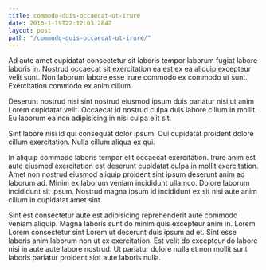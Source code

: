 ```yaml
---
title: commodo-duis-occaecat-ut-irure
date: 2016-1-19T22:12:03.284Z
layout: post
path: "/commodo-duis-occaecat-ut-irure/"
---
```


Ad aute amet cupidatat consectetur sit laboris tempor laborum fugiat labore laboris in. Nostrud occaecat sit exercitation ea est ex ea aliquip excepteur velit sunt. Non laborum labore esse irure commodo ex commodo ut sunt. Exercitation commodo ex anim cillum.

Deserunt nostrud nisi sint nostrud eiusmod ipsum duis pariatur nisi ut anim Lorem cupidatat velit. Occaecat id nostrud culpa duis labore cillum in mollit. Eu laborum ea non adipisicing in nisi culpa elit sit.

Sint labore nisi id qui consequat dolor ipsum. Qui cupidatat proident dolore cillum exercitation. Nulla cillum aliqua ex qui.

In aliquip commodo laboris tempor elit occaecat exercitation. Irure anim est aute eiusmod exercitation est deserunt cupidatat culpa in mollit exercitation. Amet non nostrud eiusmod aliquip proident sint ipsum deserunt anim ad laborum ad. Minim ex laborum veniam incididunt ullamco. Dolore laborum incididunt sit ipsum. Nostrud magna ipsum id incididunt ex sit nisi aute anim cillum in cupidatat amet sint.

Sint est consectetur aute est adipisicing reprehenderit aute commodo veniam aliquip. Magna laboris sunt do minim quis excepteur anim in. Lorem Lorem consectetur sint Lorem ut deserunt duis ipsum ad et. Sint esse laboris anim laborum non ut ex exercitation. Est velit do excepteur do labore nisi in aute aute labore nostrud. Ut pariatur dolore nulla et non mollit sunt laboris pariatur proident sint aute laboris nulla.